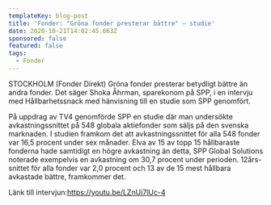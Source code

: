 ```yaml
---
templateKey: blog-post
title: 'Fonder: "Gröna fonder presterar bättre" – studie'
date: 2020-10-21T14:02:45.663Z
sponsored: false
featured: false
tags:
  - Fonder
---
```

STOCKHOLM (Fonder Direkt) Gröna fonder presterar betydligt bättre än andra fonder. Det säger Shoka Åhrman, sparekonom på SPP, i en intervju med Hållbarhetssnack med hänvisning till en studie som SPP genomfört.

På uppdrag av TV4 genomförde SPP en studie där man undersökte avkastningssnittet på 548 globala aktiefonder som säljs på den svenska marknaden. I studien framkom det att avkastningssnittet för alla 548 fonder var 16,5 procent under sex månader. Elva av 15 av topp 15 hållbaraste fonderna hade samtidigt en högre avkastning än detta, SPP Global Solutions noterade exempelvis en avkastning om 30,7 procent under perioden. 12års-snittet för alla fonder var 2,0 procent och 13 av de 15 mest hållbara avkastade bättre, framkommer det.

Länk till intervjun:https://youtu.be/LZnUi7lUc-4